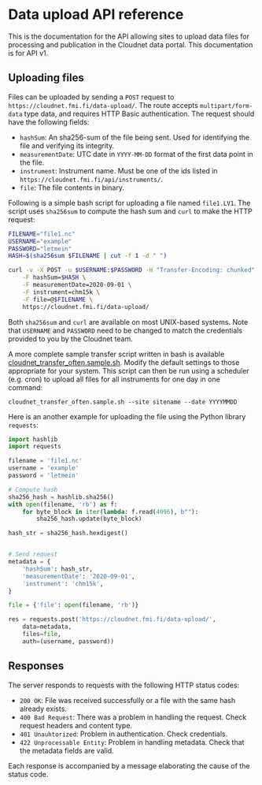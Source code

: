 # Data upload API reference

This is the documentation for the API allowing sites to upload data files for processing and
publication in the Cloudnet data portal. This documentation is for API v1.

## Uploading files

Files can be uploaded by sending a `POST` request to `https://cloudnet.fmi.fi/data-upload/`.
The route accepts `multipart/form-data` type data, and requires HTTP Basic authentication.
The request should have the following fields:

- `hashSum`: An sha256-sum of the file being sent. Used for identifying the file and verifying its integrity.
- `measurementDate`: UTC date in `YYYY-MM-DD` format of the first data point in the file.
- `instrument`: Instrument name. Must be one of the ids listed in `https://cloudnet.fmi.fi/api/instruments/`.
- `file`: The file contents in binary.

Following is a simple bash script for uploading a file named `file1.LV1`.
The script uses `sha256sum` to compute the hash sum and `curl` to make the HTTP request:

```bash
FILENAME="file1.nc"
USERNAME="example"
PASSWORD="letmein"
HASH=$(sha256sum $FILENAME | cut -f 1 -d " ")

curl -v -X POST -u $USERNAME:$PASSWORD -H "Transfer-Encoding: chunked" \
    -F hashSum=$HASH \
    -F measurementDate=2020-09-01 \
    -F instrument=chm15k \
    -F file=@$FILENAME \
    https://cloudnet.fmi.fi/data-upload/
```

Both `sha256sum` and `curl` are available on most UNIX-based systems.
Note that `USERNAME` and `PASSWORD` need to be changed to match the credentials provided to you by the
Cloudnet team.

A more complete sample transfer script written in bash is available [cloudnet_transfer_often.sample.sh](cloudnet_transfer_often.sample.sh).
Modify the default settings to those appropriate for your system. This script can then be run using a 
scheduler (e.g. cron) to upload all files for all instruments for one day in one command:

    cloudnet_transfer_often.sample.sh --site sitename --date YYYYMMDD


Here is an another example for uploading the file using the Python library `requests`:

```python
import hashlib
import requests

filename = 'file1.nc'
username = 'example'
password = 'letmein'

# Compute hash
sha256_hash = hashlib.sha256()
with open(filename, 'rb') as f:
    for byte_block in iter(lambda: f.read(4096), b""):
        sha256_hash.update(byte_block)

hash_str = sha256_hash.hexdigest()


# Send request
metadata = {
    'hashSum': hash_str,
    'measurementDate': '2020-09-01',
    'instrument': 'chm15k',
}

file = {'file': open(filename, 'rb')}

res = requests.post('https://cloudnet.fmi.fi/data-upload/',
    data=metadata,
    files=file,
    auth=(username, password))
```

## Responses

The server responds to requests with the following HTTP status codes:

- `200 OK`: File was received successfully or a file with the same hash already exists.
- `400 Bad Request`: There was a problem in handling the request. Check request headers and content type.
- `401 Unauhtorized`: Problem in authentication. Check credentials.
- `422 Unprocessable Entity`: Problem in handling metadata. Check that the metadata fields are valid.

Each response is accompanied by a message elaborating the cause of the status code.
